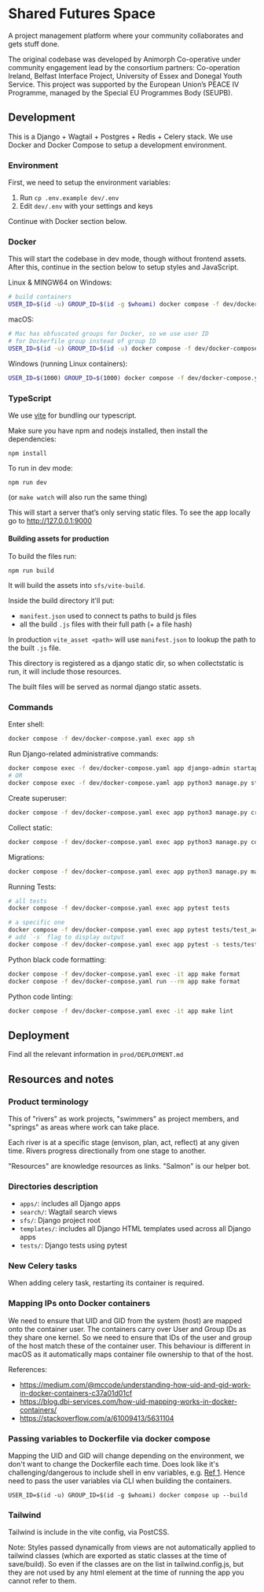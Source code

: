 # Shared Futures Space

A project management platform where your community collaborates and gets stuff
done.

The original codebase was developed by Animorph Co-operative under community
engagement lead by the consortium partners: Co-operation Ireland, Belfast
Interface Project, University of Essex and Donegal Youth Service. This project
was supported by the European Union’s PEACE IV Programme, managed by the Special
EU Programmes Body (SEUPB).

## Development

This is a Django + Wagtail + Postgres + Redis + Celery stack. We use Docker
and Docker Compose to setup a development environment.

### Environment

First, we need to setup the environment variables:

1. Run `cp .env.example dev/.env`
2. Edit `dev/.env` with your settings and keys

Continue with Docker section below.

### Docker

This will start the codebase in dev mode, though without frontend assets.
After this, continue in the section below to setup styles and JavaScript.

Linux & MINGW64 on Windows:

```sh
# build containers
USER_ID=$(id -u) GROUP_ID=$(id -g $whoami) docker compose -f dev/docker-compose.yaml up --build
```

macOS:

```sh
# Mac has obfuscated groups for Docker, so we use user ID
# for Dockerfile group instead of group ID
USER_ID=$(id -u) GROUP_ID=$(id -u) docker compose -f dev/docker-compose.yaml up --build
```

Windows (running Linux containers):

```sh
USER_ID=$(1000) GROUP_ID=$(1000) docker compose -f dev/docker-compose.yaml up --build
```

### TypeScript

We use [vite](https://vitejs.dev/) for bundling our typescript.

Make sure you have npm and nodejs installed, then install the dependencies:

```
npm install
```

To run in dev mode:

```
npm run dev
```

(or `make watch` will also run the same thing)

This will start a server that’s only serving static files. To see the app
locally go to http://127.0.0.1:9000

#### Building assets for production

To build the files run:

```
npm run build
```

It will build the assets into `sfs/vite-build`.

Inside the build directory it'll put:
- `manifest.json` used to connect ts paths to build js files
- all the build `.js` files with their full path (+ a file hash)

In production `vite_asset <path>` will use `manifest.json` to lookup the path to
the built `.js` file.

This directory is registered as a django static dir, so when collectstatic is
run, it will include those resources.

The built files will be served as normal django static assets.

### Commands

Enter shell:

```sh
docker compose -f dev/docker-compose.yaml exec app sh
```

Run Django-related administrative commands:

```sh
docker compose exec -f dev/docker-compose.yaml app django-admin startapp healerapp
# OR
docker compose exec -f dev/docker-compose.yaml app python3 manage.py startapp healerapp
```

Create superuser:

```sh
docker compose -f dev/docker-compose.yaml exec app python3 manage.py createsuperuser
```

Collect static:

```sh
docker compose -f dev/docker-compose.yaml exec app python3 manage.py collectstatic
```

Migrations:

```sh
docker compose -f dev/docker-compose.yaml exec app python3 manage.py makemigrations && docker compose  -f dev/docker-compose.yaml exec app python3 manage.py migrate
```

Running Tests:

```sh
# all tests
docker compose -f dev/docker-compose.yaml exec app pytest tests

# a specific one
docker compose -f dev/docker-compose.yaml exec app pytest tests/test_account.py
# add `-s` flag to display output
docker compose -f dev/docker-compose.yaml exec app pytest -s tests/test_account.py
```

Python black code formatting:

```sh
docker compose -f dev/docker-compose.yaml exec -it app make format
docker compose -f dev/docker-compose.yaml run --rm app make format
```

Python code linting:

```sh
docker compose -f dev/docker-compose.yaml exec -it app make lint
```

## Deployment

Find all the relevant information in `prod/DEPLOYMENT.md`

## Resources and notes

### Product terminology

This of "rivers" as work projects, "swimmers" as project members, and "springs"
as areas where work can take place.

Each river is at a specific stage (envison, plan, act, reflect) at any given
time. Rivers progress directionally from one stage to another.

"Resources" are knowledge resources as links. "Salmon" is our helper bot.

### Directories description

* `apps/`: includes all Django apps
* `search/`: Wagtail search views
* `sfs/`: Django project root
* `templates/`: includes all Django HTML templates used across all Django apps
* `tests/`: Django tests using pytest

### New Celery tasks

When adding celery task, restarting its container is required.

### Mapping IPs onto Docker containers

We need to ensure that UID and GID from the system (host) are mapped onto the
container user. The containers carry over User and Group IDs as they share one
kernel. So we need to ensure that IDs of the user and group of the host match
these of the container user. This behaviour is different in macOS as it
automatically maps container file ownership to that of the host.

References: 

* https://medium.com/@mccode/understanding-how-uid-and-gid-work-in-docker-containers-c37a01d01cf
* https://blog.dbi-services.com/how-uid-mapping-works-in-docker-containers/
* https://stackoverflow.com/a/61009413/5631104

### Passing variables to Dockerfile via docker compose

Mapping the UID and GID will change depending on the environment, we don't want
to change the Dockerfile each time. Does look like it's challenging/dangerous to
include shell in env variables, e.g.
[Ref 1](https://github.com/docker/compose/pull/8078).
Hence need to pass the user variables via CLI when building the containers.

```
USER_ID=$(id -u) GROUP_ID=$(id -g $whoami) docker compose up --build
```

### Tailwind

Tailwind is include in the vite config, via PostCSS.

Note: Styles passed dynamically from views are not automatically applied to
tailwind classes (which are exported as static classes at the time of
save/build). So even if the classes are on the list in tailwind.config.js, but
they are not used by any html element at the time of running the app you cannot
refer to them.
